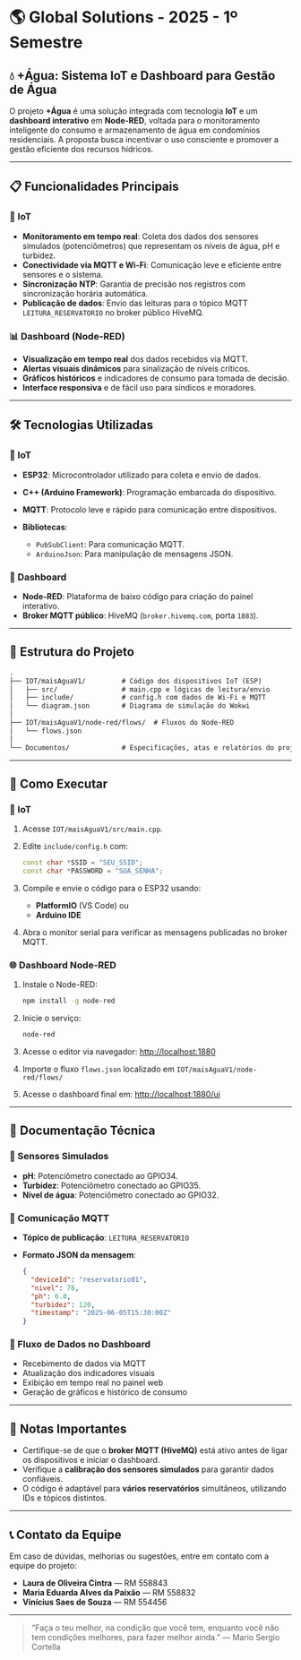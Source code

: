 # 🌎 Global Solutions - 2025 - 1º Semestre

## 💧 +Água: Sistema IoT e Dashboard para Gestão de Água

O projeto **+Água** é uma solução integrada com tecnologia **IoT** e um **dashboard interativo** em **Node-RED**, voltada para o monitoramento inteligente do consumo e armazenamento de água em condomínios residenciais. A proposta busca incentivar o uso consciente e promover a gestão eficiente dos recursos hídricos.

---

## 📋 Funcionalidades Principais

### 🔌 IoT

* **Monitoramento em tempo real**: Coleta dos dados dos sensores simulados (potenciômetros) que representam os níveis de água, pH e turbidez.
* **Conectividade via MQTT e Wi-Fi**: Comunicação leve e eficiente entre sensores e o sistema.
* **Sincronização NTP**: Garantia de precisão nos registros com sincronização horária automática.
* **Publicação de dados**: Envio das leituras para o tópico MQTT `LEITURA_RESERVATORIO` no broker público HiveMQ.

### 📊 Dashboard (Node-RED)

* **Visualização em tempo real** dos dados recebidos via MQTT.
* **Alertas visuais dinâmicos** para sinalização de níveis críticos.
* **Gráficos históricos** e indicadores de consumo para tomada de decisão.
* **Interface responsiva** e de fácil uso para síndicos e moradores.

---

## 🛠️ Tecnologias Utilizadas

### 🔧 IoT

* **ESP32**: Microcontrolador utilizado para coleta e envio de dados.
* **C++ (Arduino Framework)**: Programação embarcada do dispositivo.
* **MQTT**: Protocolo leve e rápido para comunicação entre dispositivos.
* **Bibliotecas**:

  * `PubSubClient`: Para comunicação MQTT.
  * `ArduinoJson`: Para manipulação de mensagens JSON.

### 🧠 Dashboard

* **Node-RED**: Plataforma de baixo código para criação do painel interativo.
* **Broker MQTT público**: HiveMQ (`broker.hivemq.com`, porta `1883`).

---

## 📂 Estrutura do Projeto

```txt
.
├── IOT/maisAguaV1/         # Código dos dispositivos IoT (ESP)
│   ├── src/                # main.cpp e lógicas de leitura/envio
│   ├── include/            # config.h com dados de Wi-Fi e MQTT
│   └── diagram.json        # Diagrama de simulação do Wokwi
│
├── IOT/maisAguaV1/node-red/flows/  # Fluxos do Node-RED
│   └── flows.json
│
└── Documentos/             # Especificações, atas e relatórios do projeto
```

---

## 🚀 Como Executar

### 🔧 IoT

1. Acesse `IOT/maisAguaV1/src/main.cpp`.
2. Edite `include/config.h` com:

   ```cpp
   const char *SSID = "SEU_SSID";
   const char *PASSWORD = "SUA_SENHA";
   ```
3. Compile e envie o código para o ESP32 usando:

   * **PlatformIO** (VS Code) ou
   * **Arduino IDE**
4. Abra o monitor serial para verificar as mensagens publicadas no broker MQTT.

### 🌐 Dashboard Node-RED

1. Instale o Node-RED:

   ```bash
   npm install -g node-red
   ```
2. Inicie o serviço:

   ```bash
   node-red
   ```
3. Acesse o editor via navegador: [http://localhost:1880](http://localhost:1880)
4. Importe o fluxo `flows.json` localizado em `IOT/maisAguaV1/node-red/flows/`
5. Acesse o dashboard final em: [http://localhost:1880/ui](http://localhost:1880/ui)

---

## 📖 Documentação Técnica

### 📡 Sensores Simulados

* **pH**: Potenciômetro conectado ao GPIO34.
* **Turbidez**: Potenciômetro conectado ao GPIO35.
* **Nível de água**: Potenciômetro conectado ao GPIO32.

### 📢 Comunicação MQTT

* **Tópico de publicação**: `LEITURA_RESERVATORIO`
* **Formato JSON da mensagem**:

  ```json
  {
    "deviceId": "reservatorio01",
    "nivel": 78,
    "ph": 6.8,
    "turbidez": 120,
    "timestamp": "2025-06-05T15:30:00Z"
  }
  ```

### 🔔 Fluxo de Dados no Dashboard

* Recebimento de dados via MQTT
* Atualização dos indicadores visuais
* Exibição em tempo real no painel web
* Geração de gráficos e histórico de consumo

---

## 📌 Notas Importantes

* Certifique-se de que o **broker MQTT (HiveMQ)** está ativo antes de ligar os dispositivos e iniciar o dashboard.
* Verifique a **calibração dos sensores simulados** para garantir dados confiáveis.
* O código é adaptável para **vários reservatórios** simultâneos, utilizando IDs e tópicos distintos.

---

## 📞 Contato da Equipe

Em caso de dúvidas, melhorias ou sugestões, entre em contato com a equipe do projeto:

* **Laura de Oliveira Cintra** — RM 558843
* **Maria Eduarda Alves da Paixão** — RM 558832
* **Vinícius Saes de Souza** — RM 554456

---

> “Faça o teu melhor, na condição que você tem, enquanto você não tem condições melhores, para fazer melhor ainda.” — Mario Sergio Cortella

